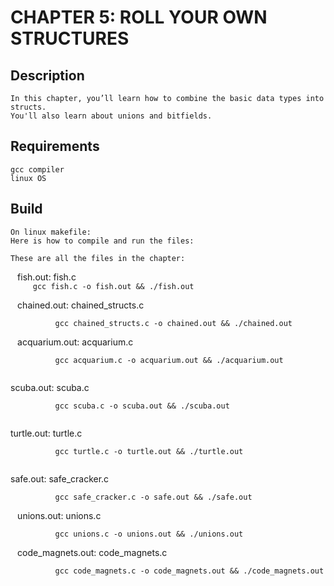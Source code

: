 # CHAPTER 5: ROLL YOUR OWN STRUCTURES
## Description
    In this chapter, you’ll learn how to combine the basic data types into structs.
    You'll also learn about unions and bitfields.



## Requirements
    gcc compiler
    linux OS


## Build
    On linux makefile:
    Here is how to compile and run the files:

    These are all the files in the chapter:


`` ``
    fish.out: fish.c    
``	   gcc fish.c -o fish.out && ./fish.out``

`` ``
        chained.out: chained_structs.c

``	        gcc chained_structs.c -o chained.out && ./chained.out``

`` ``
        acquarium.out: acquarium.c

``	        gcc acquarium.c -o acquarium.out && ./acquarium.out``

`` ``   
        scuba.out: scuba.c

``	        gcc scuba.c -o scuba.out && ./scuba.out``

`` ``  
        turtle.out: turtle.c

``	        gcc turtle.c -o turtle.out && ./turtle.out`` 

`` ``  
        safe.out: safe_cracker.c

``	        gcc safe_cracker.c -o safe.out && ./safe.out``

`` `` 
        unions.out: unions.c 

``	        gcc unions.c -o unions.out && ./unions.out``

`` ``
        code_magnets.out: code_magnets.c 
        
``	        gcc code_magnets.c -o code_magnets.out && ./code_magnets.out``

    